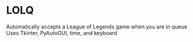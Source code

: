 # LOLQ
Automatically accepts a League of Legends game when you are in queue <br>
Uses Tkinter, PyAutoGUI, time, and keyboard
